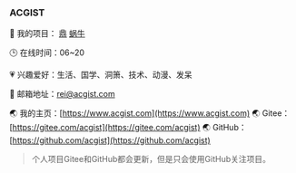 ### ACGIST

🔨 我的项目：
[鼎](https://gitee.com/acgist/ding)
[蜗牛](https://gitee.com/acgist/snail)

🕒 在线时间：06~20

💗 兴趣爱好：生活、国学、洞箫、技术、动漫、发呆

📧 邮箱地址：rei@acgist.com

🌏 我的主页：[https://www.acgist.com](https://www.acgist.com)
🌏 Gitee：[https://gitee.com/acgist](https://gitee.com/acgist)
🌏 GitHub：[https://github.com/acgist](https://github.com/acgist)

> 个人项目Gitee和GitHub都会更新，但是只会使用GitHub关注项目。